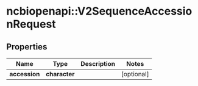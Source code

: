 # ncbiopenapi::V2SequenceAccessionRequest


## Properties
Name | Type | Description | Notes
------------ | ------------- | ------------- | -------------
**accession** | **character** |  | [optional] 


